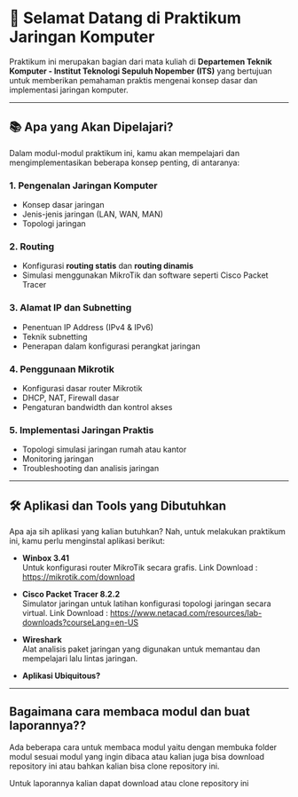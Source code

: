 # 👋 Selamat Datang di Praktikum Jaringan Komputer

Praktikum ini merupakan bagian dari mata kuliah di **Departemen Teknik Komputer - Institut Teknologi Sepuluh Nopember (ITS)** yang bertujuan untuk memberikan pemahaman praktis mengenai konsep dasar dan implementasi jaringan komputer.

---

## 📚 Apa yang Akan Dipelajari?

Dalam modul-modul praktikum ini, kamu akan mempelajari dan mengimplementasikan beberapa konsep penting, di antaranya:

### 1. **Pengenalan Jaringan Komputer**
- Konsep dasar jaringan
- Jenis-jenis jaringan (LAN, WAN, MAN)
- Topologi jaringan

### 2. **Routing**
- Konfigurasi **routing statis** dan **routing dinamis**
- Simulasi menggunakan MikroTik dan software seperti Cisco Packet Tracer

### 3. **Alamat IP dan Subnetting**
- Penentuan IP Address (IPv4 & IPv6)
- Teknik subnetting
- Penerapan dalam konfigurasi perangkat jaringan

### 4. **Penggunaan Mikrotik**
- Konfigurasi dasar router Mikrotik
- DHCP, NAT, Firewall dasar
- Pengaturan bandwidth dan kontrol akses

### 5. **Implementasi Jaringan Praktis**
- Topologi simulasi jaringan rumah atau kantor
- Monitoring jaringan
- Troubleshooting dan analisis jaringan

---

## 🛠 Aplikasi dan Tools yang Dibutuhkan
Apa aja sih aplikasi yang kalian butuhkan?
Nah, untuk melakukan praktikum ini, kamu perlu menginstal aplikasi berikut:

- **Winbox 3.41**  
  Untuk konfigurasi router MikroTik secara grafis.
  Link Download : https://mikrotik.com/download

- **Cisco Packet Tracer 8.2.2**  
  Simulator jaringan untuk latihan konfigurasi topologi jaringan secara virtual.
  Link Download : https://www.netacad.com/resources/lab-downloads?courseLang=en-US

- **Wireshark**  
  Alat analisis paket jaringan yang digunakan untuk memantau dan mempelajari lalu lintas jaringan.

- **Aplikasi Ubiquitous?**  

  
---
## Bagaimana cara membaca modul dan buat laporannya??
Ada beberapa cara untuk membaca modul yaitu dengan membuka folder modul sesuai modul yang ingin dibaca atau kalian juga bisa download repository ini atau bahkan kalian bisa clone repository ini.

Untuk laporannya kalian dapat download atau clone repository ini